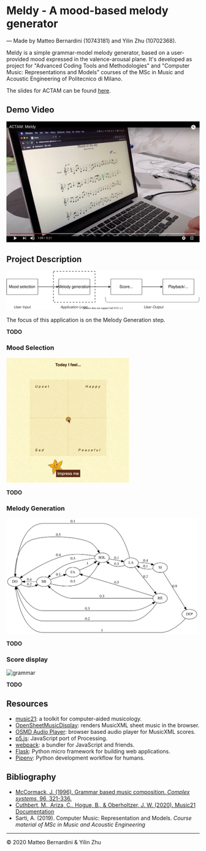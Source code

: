Meldy - A mood-based melody generator
=====================================

— Made by Matteo Bernardini (10743181) and Yilin Zhu (10702368).

Meldy is a simple grammar-model melody generator, based on a user-provided mood expressed in the valence-arousal plane.
It's developed as project for "Advanced Coding Tools and Methodologies" and "Computer Music: Representations and Models" courses of the MSc in Music and Acoustic Engineering of Politecnico di Milano.

The slides for ACTAM can be found [here](https://mttbernardini.github.io/nuvola/docs/slides.html).

Demo Video
----------

[![demo video thumbnail](/docs/pic/demovideo-thumb.png)](https://youtu.be/GXCEjtqoQWU)


Project Description
-------------------

![overview](/docs/pic/overview.svg)

The focus of this application is on the Melody Generation step.

**TODO**

### Mood Selection

![mood picker](/docs/video/mood.gif)

**TODO**

### Melody Generation

<img alt="grammar" src="/docs/pic/grammar.svg" width="500">

**TODO**

### Score display

![grammar](/docs/video/playback.gif)

**TODO**

Resources
---------

- [music21][m21]: a toolkit for computer-aided musicology.
- [OpenSheetMusicDisplay][osmd]: renders MusicXML sheet music in the browser.
- [OSMD Audio Player][osmd-ap]: browser based audio player for MusicXML scores.
- [p5.js][p5]: JavaScript port of Processing.
- [webpack][wp]: a bundler for JavaScript and friends.
- [Flask][flask]: Python micro framework for building web applications.
- [Pipenv][penv]: Python development workflow for humans.


Bibliography
------------

- [McCormack, J. (1996). Grammar based music composition. _Complex systems,_ 96, 321-336.][grammar]
- [Cuthbert, M., Ariza, C., Hogue, B., & Oberholtzer, J. W. (2020). Music21 Documentation][m21doc]
- Sarti, A. (2019). Computer Music: Representation and Models. _Course material of MSc in Music and Acoustic Engineering_

----
 © 2020 Matteo Bernardini & Yilin Zhu


[m21]:     http://web.mit.edu/music21/
[osmd]:    https://opensheetmusicdisplay.org/
[osmd-ap]: https://github.com/jimutt/osmd-audio-player
[p5]:      https://p5js.org/
[flask]:   https://palletsprojects.com/p/flask/
[wp]:      https://webpack.js.org/
[penv]:    https://pipenv.pypa.io/en/latest/

[grammar]: http://users.monash.edu.au/~jonmc/research/Papers/L-systemsMusic.pdf
[m21doc]:  http://web.mit.edu/music21/doc/index.html
